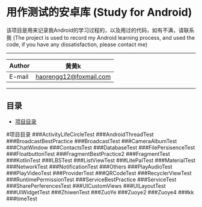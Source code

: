 用作测试的安卓库
(Study for Android)
===========================
该项目是用来记录我Android的学习过程的，以及用过的代码，如有不满，请联系我
(The project is used to record my Android learning process, and used the code, if you have any dissatisfaction, please contact me)

****
	
|Author|黄黄k|
|---|---
|E-mail|haorengg12@foxmail.com


****
## 目录
* [项目目录](#项目目录)


#项目目录
###ActivityLifeCircleTest
###AndroidThreadTest
###BroadcastBestPractice
###BroadcastTest
###CameraAlbumTest
###ChatWindow
###ContactsTest
###DatabaseTest
###FilePersisenceTest
###FloatbuttonTest
###FragmentBestPractice2
###FragmentTest
###KotlinTest
###LBSTest
###ListViewTest
###LitePalTest
###MaterialTest
###NetworkTest
###NotificationTest
###Others
###PlayAudioTest
###PlayVideoTest
###ProviderTest
###QRCodeTest
###RecyclerViewTest
###RuntimePermissionTest
###ServiceBestPractice
###ServiceTest
###SharePerferencesTest
###UICustomViews
###UILayoutTest
###UIWidgetTest
###ZhiwenTest
###ZuoYe
###Zuoye2
###Zuoye4
###kk
###timeTest